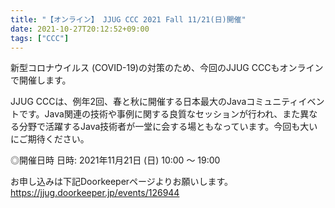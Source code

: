 ```yaml
---
title: "【オンライン】 JJUG CCC 2021 Fall 11/21(日)開催"
date: 2021-10-27T20:12:52+09:00
tags: ["CCC"]
---
```

新型コロナウイルス (COVID-19)の対策のため、今回のJJUG CCCもオンラインで開催します。

JJUG CCCは、例年2回、春と秋に開催する日本最大のJavaコミュニティイベントです。Java関連の技術や事例に関する良質なセッションが行われ、また異なる分野で活躍するJava技術者が一堂に会する場ともなっています。今回も大いにご期待ください。

◎開催日時
日時: 2021年11月21日 (日) 10:00 ～ 19:00

お申し込みは下記Doorkeeperページよりお願いします。
https://jjug.doorkeeper.jp/events/126944